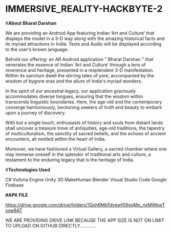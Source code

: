 # IMMERSIVE_REALITY-HACKBYTE-2

#**About Bharat Darshan** 

We are providing an Android App featuring Indian ‘Art and Culture’ that displays the model in a 3-D way along with the amazing historical facts and its myriad attractions in India. Texts and Audio will be displayed according to the user’s known language.

Behold our offering: an AR Android application " Bharat Darshan " that venerates the essence of Indian 'Art and Culture' through a lens of reverence and heritage, presented in a resplendent 3-D manifestation. Within its sanctum dwell the stirring tales of yore, accompanied by the wisdom of bygone eras and the allure of India's myriad wonders.

In the spirit of our ancestral legacy, our application graciously accommodates diverse tongues, ensuring that the wisdom within transcends linguistic boundaries. Here, the age-old and the contemporary converge harmoniously, beckoning seekers of truth and beauty to embark upon a journey of discovery.

With but a single touch, enthusiasts of history and souls from distant lands shall uncover a treasure trove of antiquities, age-old traditions, the tapestry of multiculturalism, the sanctity of sacred beliefs, and the echoes of ancient encounters, all nestled within the heart of India.

Moreover, we have fashioned a Virtual Gallery, a sacred chamber where one may immerse oneself in the splendor of traditional arts and culture, a testament to the enduring legacy that is the heritage of India.

#**Technologies Used**

C# 
Vuforia Engine 
Unity 3D
MakeHuman 
Blender
Visual Studio Code
Google Firebase 

**#APK FILE**

https://drive.google.com/drive/folders/1Qsh6MbTdvewf09oqMn_nxMWkwTsxw8AT


 WE ARE PROVIDING DRIVE LINK BECAUSE THE APP SIZE IS NOT ON LIMIT TO UPLOAD ON GITHUB DIRECTLY............
